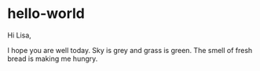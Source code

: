 # hello-world

Hi Lisa,

I hope you are well today.
Sky is grey and grass is green.
The smell of fresh bread is making me hungry.
